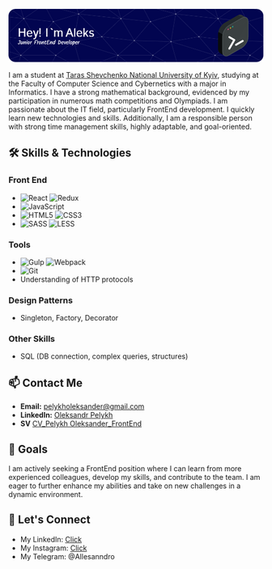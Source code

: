 ![Header](https://github.com/AleksPh/ProfileStaff/blob/master/github-header-image.png)


I am a student at [Taras Shevchenko National University of Kyiv](https://www.univ.kiev.ua/), studying at the Faculty of Computer Science and Cybernetics with a major in Informatics. I have a strong mathematical background, evidenced by my participation in numerous math competitions and Olympiads. I am passionate about the IT field, particularly FrontEnd development. I quickly learn new technologies and skills. Additionally, I am a responsible person with strong time management skills, highly adaptable, and goal-oriented.

## 🛠️ Skills & Technologies

### Front End
- ![React](https://img.shields.io/badge/React-20232A?style=flat&logo=react&logoColor=61DAFB) ![Redux](https://img.shields.io/badge/Redux-764ABC?style=flat&logo=redux&logoColor=white)
- ![JavaScript](https://img.shields.io/badge/JavaScript-323330?style=flat&logo=javascript&logoColor=F7DF1E)
- ![HTML5](https://img.shields.io/badge/HTML5-E34F26?style=flat&logo=html5&logoColor=white) ![CSS3](https://img.shields.io/badge/CSS3-1572B6?style=flat&logo=css3&logoColor=white)
- ![SASS](https://img.shields.io/badge/SASS-CC6699?style=flat&logo=sass&logoColor=white) ![LESS](https://img.shields.io/badge/Less-1D365D?style=flat&logo=less&logoColor=white)

### Tools
- ![Gulp](https://img.shields.io/badge/Gulp-CF4647?style=flat&logo=gulp&logoColor=white) ![Webpack](https://img.shields.io/badge/Webpack-8DD6F9?style=flat&logo=webpack&logoColor=black)
- ![Git](https://img.shields.io/badge/Git-F05032?style=flat&logo=git&logoColor=white)
- Understanding of HTTP protocols

### Design Patterns
- Singleton, Factory, Decorator

### Other Skills
- SQL (DB connection, complex queries, structures)

## 📫 Contact Me
- **Email:** [pelykholeksander@gmail.com](mailto:pelykholeksander@gmail.com)
- **LinkedIn:** [Oleksandr Pelykh](https://www.linkedin.com/in/oleksandr-pelykh-9a4b08293?utm_source=share&utm_campaign=share_via&utm_content=profile&utm_medium=ios_app)
- **SV** [CV_Pelykh Oleksander_FrontEnd](https://drive.google.com/drive/folders/1f521JoxW2akyzE-5nUYNfk9eYoRboowQ?usp=sharing)

## 🎯 Goals
I am actively seeking a FrontEnd position where I can learn from more experienced colleagues, develop my skills, and contribute to the team. I am eager to further enhance my abilities and take on new challenges in a dynamic environment.

## 🤝 Let's Connect
- My LinkedIn: [Click](https://www.linkedin.com/in/your-profile)
- My Instagram: [Click](https://www.instagram.com/_allesanndro_?igsh=MTM3YnFjODdlenNyMQ==)
- My Telegram: @Allesanndro


